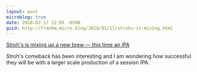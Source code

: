 ```yaml
---
layout: post
microblog: true
date: 2018-02-17 12:05 -0500
guid: http://frankm.micro.blog/2018/02/17/strohs-is-mixing.html
---
```

[Stroh's is mixing up a new brew — this time an IPA](http://www.crainsdetroit.com/article/20180216/news/653101/strohs-is-mixing-up-a-new-brew-in-detroit-this-time-an-ipa)

Stroh's comeback has been interesting and I am wondering how successful they will be with a larger scale production of a session IPA. 
